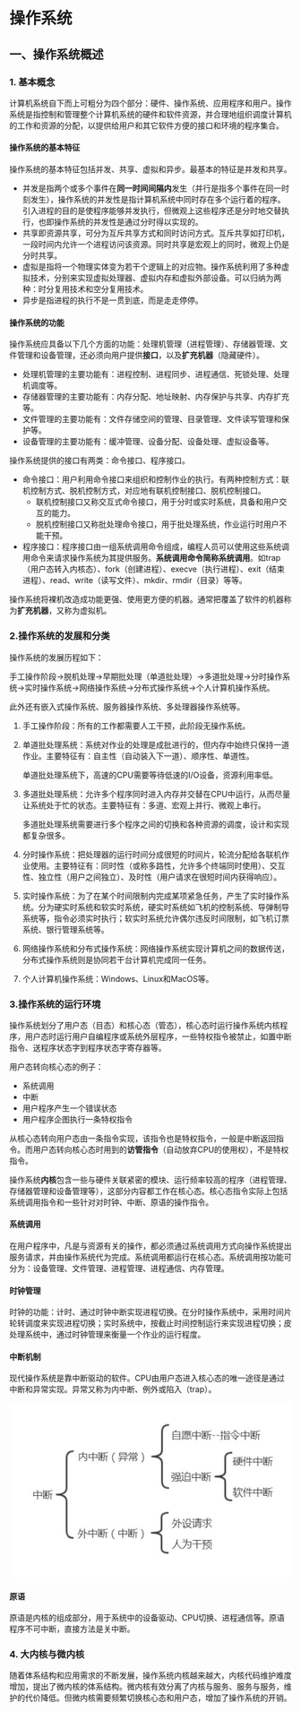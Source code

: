 # 操作系统

## 一、操作系统概述

### 1. 基本概念

计算机系统自下而上可粗分为四个部分：硬件、操作系统、应用程序和用户。操作系统是指控制和管理整个计算机系统的硬件和软件资源，并合理地组织调度计算机的工作和资源的分配，以提供给用户和其它软件方便的接口和环境的程序集合。

#### 操作系统的基本特征

操作系统的基本特征包括并发、共享、虚拟和异步。最基本的特征是并发和共享。

-   并发是指两个或多个事件在**同一时间间隔内**发生（并行是指多个事件在同一时刻发生），操作系统的并发性是指计算机系统中同时存在多个运行着的程序。引入进程的目的是使程序能够并发执行，但微观上这些程序还是分时地交替执行，也即操作系统的并发性是通过分时得以实现的。
-   共享即资源共享，可分为互斥共享方式和同时访问方式。互斥共享如打印机，一段时间内允许一个进程访问该资源。同时共享是宏观上的同时，微观上仍是分时共享。
-   虚拟是指将一个物理实体变为若干个逻辑上的对应物。操作系统利用了多种虚拟技术，分别来实现虚拟处理器、虚拟内存和虚拟外部设备。可以归纳为两种：时分复用技术和空分复用技术。
-   异步是指进程的执行不是一贯到底，而是走走停停。

#### 操作系统的功能

操作系统应具备以下几个方面的功能：处理机管理（进程管理）、存储器管理、文件管理和设备管理，还必须向用户提供**接口**，以及**扩充机器**（隐藏硬件）。

-   处理机管理的主要功能有：进程控制、进程同步、进程通信、死锁处理、处理机调度等。
-   存储器管理的主要功能有：内存分配、地址映射、内存保护与共享、内存扩充等。
-   文件管理的主要功能有：文件存储空间的管理、目录管理、文件读写管理和保护等。
-   设备管理的主要功能有：缓冲管理、设备分配、设备处理、虚拟设备等。

操作系统提供的接口有两类：命令接口、程序接口。

-   命令接口：用户利用命令接口来组织和控制作业的执行。有两种控制方式：联机控制方式、脱机控制方式，对应地有联机控制接口、脱机控制接口。
    -   联机控制接口又称交互式命令接口，用于分时或实时系统，具备和用户交互的能力。
    -   脱机控制接口又称批处理命令接口，用于批处理系统，作业运行时用户不能干预。
-   程序接口：程序接口由一组系统调用命令组成，编程人员可以使用这些系统调用命令来请求操作系统为其提供服务。**系统调用命令简称系统调用**。如trap（用户态转入内核态）、fork（创建进程）、execve（执行进程）、exit（结束进程）、read、write（读写文件）、mkdir、rmdir（目录）等等。

操作系统将裸机改造成功能更强、使用更方便的机器。通常把覆盖了软件的机器称为**扩充机器**，又称为虚拟机。

### 2.操作系统的发展和分类

操作系统的发展历程如下：

手工操作阶段$\rightarrow$脱机处理$\rightarrow$早期批处理（单道批处理）$\rightarrow$多道批处理$\rightarrow$分时操作系统$\rightarrow$实时操作系统$\rightarrow$网络操作系统$\rightarrow$分布式操作系统$\rightarrow$个人计算机操作系统。

此外还有嵌入式操作系统、服务器操作系统、多处理器操作系统等。

1.  手工操作阶段：所有的工作都需要人工干预，此阶段无操作系统。

2.  单道批处理系统：系统对作业的处理是成批进行的，但内存中始终只保持一道作业。主要特征有：自主性（自动装入下一道）、顺序性、单道性。

    单道批处理系统下，高速的CPU需要等待低速的I/O设备，资源利用率低。

3.  多道批处理系统：允许多个程序同时进入内存并交替在CPU中运行，从而尽量让系统处于忙的状态。主要特征有：多道、宏观上并行、微观上串行。

    多道批处理系统需要进行多个程序之间的切换和各种资源的调度，设计和实现都复杂很多。

4.  分时操作系统：把处理器的运行时间分成很短的时间片，轮流分配给各联机作业使用。主要特征有：同时性（或称多路性，允许多个终端同时使用）、交互性、独立性（用户之间独立）、及时性（用户请求在很短时间内获得响应）。

5.  实时操作系统：为了在某个时间限制内完成某项紧急任务，产生了实时操作系统。分为硬实时系统和软实时系统，硬实时系统如飞机的控制系统、导弹制导系统等，指令必须实时执行；软实时系统允许偶尔违反时间限制，如飞机订票系统、银行管理系统等。

6.  网络操作系统和分布式操作系统：网络操作系统实现计算机之间的数据传送，分布式操作系统则是协同若干台计算机完成同一任务。

7.  个人计算机操作系统：Windows、Linux和MacOS等。

### 3.操作系统的运行环境

操作系统划分了用户态（目态）和核心态（管态），核心态时运行操作系统内核程序，用户态时运行用户自编程序或系统外层程序，一些特权指令被禁止，如置中断指令、送程序状态字到程序状态字寄存器等。

用户态转向核心态的例子：

-   系统调用
-   中断
-   用户程序产生一个错误状态
-   用户程序企图执行一条特权指令

从核心态转向用户态由一条指令实现，该指令也是特权指令，一般是中断返回指令。而用户态转向核心态时用到的**访管指令**（自动放弃CPU的使用权），不是特权指令。

操作系统**内核**包含一些与硬件关联紧密的模块、运行频率较高的程序（进程管理、存储器管理和设备管理等），这部分内容都工作在核心态。核心态指令实际上包括系统调用指令和一些针对对时钟、中断、原语的操作指令。

#### 系统调用

在用户程序中，凡是与资源有关的操作，都必须通过系统调用方式向操作系统提出服务请求，并由操作系统代为完成。系统调用都运行在核心态。系统调用按功能可分为：设备管理、文件管理、进程管理、进程通信、内存管理。

#### 时钟管理

时钟的功能：计时、通过时钟中断实现进程切换。在分时操作系统中，采用时间片轮转调度来实现进程切换；实时系统中，按截止时间控制运行来实现进程切换；皮处理系统中，通过时钟管理来衡量一个作业的运行程度。

#### 中断机制

现代操作系统是靠中断驱动的软件。CPU由用户态进入核心态的唯一途径是通过中断和异常实现。异常又称为内中断、例外或陷入（trap）。

![](./figures/interruption.jpg)

#### 原语

原语是内核的组成部分，用于系统中的设备驱动、CPU切换、进程通信等。原语程序不可中断，直接方法是关中断。

### 4. 大内核与微内核 

随着体系结构和应用需求的不断发展，操作系统内核越来越大，内核代码维护难度增加，提出了微内核的体系结构。微内核有效分离了内核与服务、服务与服务，维护的代价降低。但微内核需要频繁切换核心态和用户态，增加了操作系统的开销。
